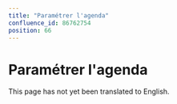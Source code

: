 ```yaml
---
title: "Paramétrer l'agenda"
confluence_id: 86762754
position: 66
---
```

# Paramétrer l'agenda


This page has not yet been translated to English.

